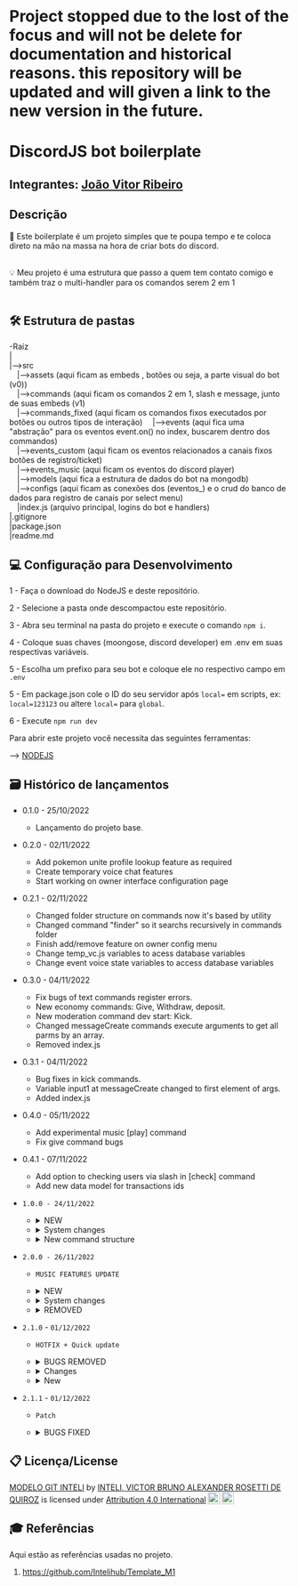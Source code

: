 # Project stopped due to the lost of the focus and will not be delete for documentation and historical reasons. this repository will be updated and will given a link to the new version in the future.

# DiscordJS bot boilerplate

## Integrantes: <a href="https://www.linkedin.com/in/joao-vitor-ribeiro-de-lima-dev/">João Vitor Ribeiro</a>

## Descrição
📜 Este boilerplate é um projeto simples que te poupa tempo e te coloca direto na mão na massa na hora de criar bots do discord.
<br><br>

💡 Meu projeto é uma estrutura que passo a quem tem contato comigo e também traz o multi-handler para os comandos serem 2 em 1
<br><br>
## 🛠 Estrutura de pastas
-Raiz<br>
|<br>
|-->src<br>
  &emsp;|-->assets (aqui ficam as embeds , botões ou seja, a parte visual do bot (v0))<br>
  &emsp;|-->commands (aqui ficam os comandos 2 em 1, slash e message, junto de suas embeds (v1)<br>
  &emsp;|-->commands_fixed (aqui ficam os comandos fixos executados por botões ou outros tipos de interação)
  &emsp;|-->events (aqui fica uma "abstração" para os eventos event.on() no index, buscarem dentro dos commandos)<br>
  &emsp;|-->events_custom (aqui ficam os eventos relacionados a canais fixos botões de registro/ticket) <br>
  &emsp;|-->events_music (aqui ficam os eventos do discord player) <br>
  &emsp;|-->models (aqui fica a estrutura de dados do bot na mongodb) <br>
  &emsp;|-->configs (aqui ficam as conexões dos (eventos_<evento>) e o crud do banco de dados para registro de canais por select menu) <br>
  &emsp;|index.js (arquivo principal, logins do bot e handlers)<br>
|.gitignore<br>
|package.json<br>
|readme.md<br>

## 💻 Configuração para Desenvolvimento

1 - Faça o download do NodeJS e deste repositório.

2 - Selecione a pasta onde descompactou este repositório.

3 - Abra seu terminal na pasta do projeto e execute o comando `npm i`.

4 - Coloque suas chaves (moongose, discord developer) em .env em suas respectivas variáveis.

5 - Escolha um prefixo para seu bot e coloque ele no respectivo campo em `.env`

5 - Em package.json cole o ID do seu servidor após `local=` em scripts, ex: `local=123123` ou altere `local=` para `global`.

6 - Execute `npm run dev`

Para abrir este projeto você necessita das seguintes ferramentas:

--> <a href="nodejs.org"> NODEJS </a>

## 🗃 Histórico de lançamentos

* 0.1.0 - 25/10/2022
    * Lançamento do projeto base.
* 0.2.0 - 02/11/2022
    * Add pokemon unite profile lookup feature as required
    * Create temporary voice chat features
    * Start working on owner interface configuration page
* 0.2.1 - 02/11/2022
    * Changed folder structure on commands now it's based by utility
    * Changed command "finder" so it searchs recursively in commands folder
    * Finish add/remove feature on owner config menu
    * Change temp_vc.js variables to acess database variables
    * Change event voice state variables to access database variables
* 0.3.0 - 04/11/2022
    * Fix bugs of text commands register errors.
    * New economy commands: Give, Withdraw, deposit.
    * New moderation command dev start: Kick.
    * Changed messageCreate commands execute arguments to get all parms by an array.
    * Removed index.js
* 0.3.1 - 04/11/2022
    * Bug fixes in kick commands.
    * Variable input1 at messageCreate changed to first element of args.
    * Added index.js
* 0.4.0 - 05/11/2022
    * Add experimental music [play] command
    * Fix give command bugs
* 0.4.1 - 07/11/2022
    * Add option to checking users via slash in [check] command
    * Add new data model for transactions ids
* `1.0.0 - 24/11/2022`
    * <details><summary>NEW</summary>

        * Tickets command added at config.js
        * Model for perks creation
        * Rob command
        * Music commands: [STOP, SKIP, SHUFFLE, QUEUE]
    * <details><summary>System changes</summary>

        * Code refactored in general
        * `crud folder created` inside configs for CRUD commands.
        * `Commands_fixed && events_custom folders` created for holding fixed commands, like ticket button.
        * Now index.js `exports` the client
        * Now command loader ignores "_embeds.js" files
        * Economy embeds changed
        * Daily command now adds to wallet instead of Bank
        * Perks, Transactions, guilds, User `schemas added/changed`
    * <details><summary>New command structure</summary>

        * Recomended to use new structure for new commands: `New folder` using the `command name` with a `'_embeds.js' file inside` and also a command file that has the same name as the folder.
    </details>
* `2.0.0 - 26/11/2022`
    * `MUSIC FEATURES UPDATE`
    * <details><summary>NEW</summary>

        * Play command added.
        * `Shuffle, queue, pause, stop, skip, loop and pause` commands added.
        * NEW schema for playlists in general.
        * NEW folder `events_music` created for holding all discord-player `music events`.
        * NEW "button" handler created at `interactionCreate` in `events_custom`.
    </details>

    * <details><summary>System changes</summary>

        * `Tickets` events changed according to `fixed buttons rules` and moved to `commands_fixed/ticket`
        * Guild schema changed to hold music features for individual guilds.
        * User schema changed to hold private user music features data.
        * Edited folder `commands_fixed` strucutre for holding all `fixed buttons` commands.
        * old `music` commands refactored.
    </details>

    * <details><summary>REMOVED</summary>

        * `unite_api` deleted.
        * old `music assets` at `assets folder` deleted.
    </details>
* `2.1.0` - `01/12/2022`
    * `HOTFIX + Quick update`
    * <details><summary>BUGS REMOVED</summary>

        * `fixed` music `loop` bug when player is not defined.
        * `fixed` pause and queue slash commands.
        * `fixed` bug when pressing queue button doesn't show the actual queue and just show when using chat input commands
    </details>
       
    * <details><summary>Changes</summary>

        * `Pause-Skip-Stop` commands now requires user to be admin/music owner
        * Play embeds now calc total playlist length and display single songs duration.
        * Queue embeds changed to display how many pages is there.
        * Almost everthing in music changed to `check permissions` before command execution, using `emojis`
    </details>

    * <details><summary>New</summary>

        * New button to change the added song when `play` command is triggered in case added song is wrong.
        * New buttons commands `save` `delete`, to user save current music to database and use later with favorite command.
        * New commands `favorite` `autoplay`
        * New music events `channelEmpty` `queueEnd` that has the same functions as `stop command` but automaticly when event is triggered
        * New file `global_embeds` for embeds that will be used in mutiple cases
        * New `dev` command `button` for testing button emoji preview 
        * New file emojis.js that exports emojis ID to be accessed everywere `doesn't work in embeds if you're not in the CU discord server.`
        * New `Debug` features in `configs/utils` folder for a better console.log view and checking `music` permissions for almost every music command.
    </details>
* `2.1.1` - `01/12/2022`
    * `Patch`
    * <details><summary>BUGS FIXED</summary>

        * `fixed` save command when user has no profile and now strigify data the parse the data to database to prevent error 
        * `fixed` bug that bot doesn't reset the channels that was set to db when disconnecting
    </details>
## 📋 Licença/License

<p xmlns:cc="http://creativecommons.org/ns#" xmlns:dct="http://purl.org/dc/terms/"><a property="dct:title" rel="cc:attributionURL" href="https://github.com/Spidus/Teste_Final_1">MODELO GIT INTELI</a> by <a rel="cc:attributionURL dct:creator" property="cc:attributionName" href="https://www.yggbrasil.com.br/vr">INTELI, VICTOR BRUNO ALEXANDER ROSETTI DE QUIROZ</a> is licensed under <a href="http://creativecommons.org/licenses/by/4.0/?ref=chooser-v1" target="_blank" rel="license noopener noreferrer" style="display:inline-block;">Attribution 4.0 International<img style="height:22px!important;margin-left:3px;vertical-align:text-bottom;" src="https://mirrors.creativecommons.org/presskit/icons/cc.svg?ref=chooser-v1"><img style="height:22px!important;margin-left:3px;vertical-align:text-bottom;" src="https://mirrors.creativecommons.org/presskit/icons/by.svg?ref=chooser-v1"></a></p>

## 🎓 Referências

Aqui estão as referências usadas no projeto.

1. <https://github.com/Intelihub/Template_M1>
